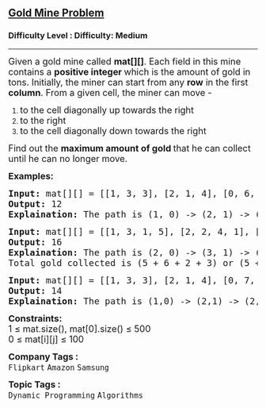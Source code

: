 <h2><a href="https://www.geeksforgeeks.org/problems/gold-mine-problem2608/1">Gold Mine Problem</a></h2><h3>Difficulty Level : Difficulty: Medium</h3><hr><div class="problems_problem_content__Xm_eO"><p><span style="font-size: 18px;">Given a gold mine called <strong>mat[][]</strong>. Each field in this mine contains a <strong>positive integer </strong>which is the amount of gold in tons. Initially, the miner can start from any <strong>row</strong> in the first <strong>column</strong>. From a given cell, the miner can move -</span></p>
<ol>
<li><span style="font-size: 18px;">to the cell diagonally up towards the right</span></li>
<li><span style="font-size: 18px;">to the right</span></li>
<li><span style="font-size: 18px;">to the cell&nbsp;diagonally down towards the right</span></li>
</ol>
<p><span style="font-size: 18px;">Find out the <strong>maximum amount of gold </strong>that he can collect until he can no longer move.</span></p>
<p><strong><span style="font-size: 18px;">Examples:</span></strong></p>
<pre><span style="font-size: 18px;"><strong>Input:</strong> mat[][] = [[1, 3, 3], [2, 1, 4], [0, 6, 4]]
<strong>Output:</strong> 12
<strong>Explaination:</strong> The path is (1, 0) -&gt; (2, 1) -&gt; (2, 2). Total gold collected is 2 + 6 + 4 = 12.</span></pre>
<pre><span style="font-size: 18px;"><strong>Input: </strong>mat[][] = [[1, 3, 1, 5], [2, 2, 4, 1], [5, 0, 2, 3], [0, 6, 1, 2]]
<strong>Output:</strong> 16
<strong>Explaination:</strong> The path is (2, 0) -&gt; (3, 1) -&gt; (2, 2) -&gt; (2, 3) or (2, 0) -&gt; (1, 1) -&gt; (1, 2) -&gt; (0, 3). <br>Total gold collected is (5 + 6 + 2 + 3) or (5 + 2 + 4 + 5) = 16.<br></span></pre>
<pre><span style="font-size: 18px;"><strong>Input:</strong> mat[][] = [[1, 3, 3], [2, 1, 4], [0, 7, 5]]
<strong>Output:</strong> 14
<strong>Explaination:</strong> The path is (1,0) -&gt; (2,1) -&gt; (2,2). Total gold collected is 2 + 7 + 5 = 14.</span></pre>
<p><span style="font-size: 18px;"><strong>Constraints:</strong><br>1 ≤ mat.size(), mat[0].size() ≤ 500<br></span><span style="font-size: 18px;">0 ≤ mat[i][j] ≤ 100</span></p></div><p><span style=font-size:18px><strong>Company Tags : </strong><br><code>Flipkart</code>&nbsp;<code>Amazon</code>&nbsp;<code>Samsung</code>&nbsp;<br><p><span style=font-size:18px><strong>Topic Tags : </strong><br><code>Dynamic Programming</code>&nbsp;<code>Algorithms</code>&nbsp;